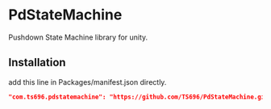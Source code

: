 # PdStateMachine
Pushdown State Machine library for unity.

## Installation
add this line in Packages/manifest.json directly.
```json
"com.ts696.pdstatemachine": "https://github.com/TS696/PdStateMachine.git?path=Assets/Plugins/PdStateMachine#1.0.0"
```
